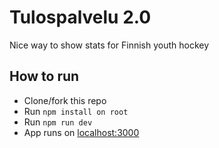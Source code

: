 # Tulospalvelu 2.0

Nice way to show stats for Finnish youth hockey

## How to run

- Clone/fork this repo
- Run `npm install on root`
- Run `npm run dev`
- App runs on [localhost:3000](http://localhost:3000)
